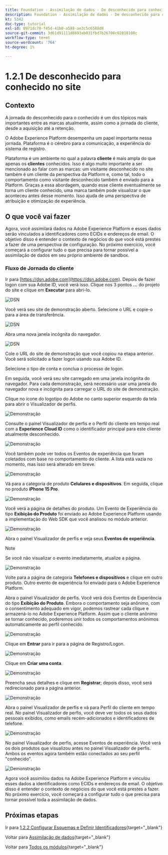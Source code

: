 ```yaml
---
title: Foundation - Assimilação de dados - De desconhecido para conhecido no site
description: Foundation - Assimilação de dados - De desconhecido para conhecido no site
kt: 5342
doc-type: tutorial
exl-id: 0971dc78-f45d-41b0-a588-ae3c5c6588d8
source-git-commit: 3d61d91111d8693ab031fbd7b26706c02818108c
workflow-type: tm+mt
source-wordcount: '764'
ht-degree: 1%

---
```


# 1.2.1 De desconhecido para conhecido no site

## Contexto

A jornada do desconhecido para o conhecido é um dos tópicos mais importantes entre as marcas atualmente, assim como a jornada do cliente, desde a aquisição até a retenção.

O Adobe Experience Platform desempenha um papel importante nessa jornada. Plataforma é o cérebro para a comunicação, a experiência do sistema de registro.

Plataforma é um ambiente no qual a palavra **cliente** é mais ampla do que apenas os **clientes** conhecidos. Isso é algo muito importante a ser mencionado ao falar com as marcas: um visitante desconhecido no site também é um cliente da perspectiva da Platform e, como tal, todo o comportamento como visitante desconhecido também é enviado para a Platform. Graças a essa abordagem, quando esse cliente eventualmente se torna um cliente conhecido, uma marca também pode visualizar o que aconteceu antes desse momento. Isso ajuda de uma perspectiva de atribuição e otimização de experiência.

## O que você vai fazer

Agora, você assimilará dados na Adobe Experience Platform e esses dados serão vinculados a identificadores como ECIDs e endereços de email. O objetivo disso é entender o contexto de negócios do que você está prestes a fazer de uma perspectiva de configuração. No próximo exercício, você começará a configurar tudo o que precisa para tornar possível a assimilação de dados em seu próprio ambiente de sandbox.

### Fluxo de Jornada do cliente

Ir para [https://dsn.adobe.com](https://dsn.adobe.com). Depois de fazer logon com sua Adobe ID, você verá isso. Clique nos 3 pontos **...** do projeto do site e clique em **Executar** para abri-lo.

![DSN](./../../datacollection/dc1.1/images/web8.png)

Você verá seu site de demonstração aberto. Selecione o URL e copie-o para a área de transferência.

![DSN](./../../../getting-started/gettingstarted/images/web3.png)

Abra uma nova janela incógnita do navegador.

![DSN](./../../../getting-started/gettingstarted/images/web4.png)

Cole o URL do site de demonstração que você copiou na etapa anterior. Você será solicitado a fazer logon usando sua Adobe ID.

Selecione o tipo de conta e conclua o processo de logon.

Em seguida, você verá seu site carregado em uma janela incógnita do navegador. Para cada demonstração, será necessário usar uma janela do navegador nova e incógnita para carregar o URL do site de demonstração.

Clique no ícone do logotipo do Adobe no canto superior esquerdo da tela para abrir o Visualizador de perfis.

![Demonstração](./images/pv1.png)

Consulte o painel Visualizador de perfis e o Perfil do cliente em tempo real com a **Experience Cloud ID** como o identificador principal para este cliente atualmente desconhecido.

![Demonstração](./images/pv2.png)

Você também pode ver todos os Eventos de experiência que foram coletados com base no comportamento do cliente. A lista está vazia no momento, mas isso será alterado em breve.

![Demonstração](./images/pv3.png)

Vá para a categoria de produto **Celulares e dispositivos**. Em seguida, clique no produto **iPhone 15 Pro**.

![Demonstração](./images/pv4.png)

Você verá a página de detalhes do produto. Um Evento de Experiência do tipo **Exibição do Produto** foi enviado ao Adobe Experience Platform usando a implementação do Web SDK que você analisou no módulo anterior.

![Demonstração](./images/pv5.png)

Abra o painel Visualizador de perfis e veja seus **Eventos de experiência**.

>[!NOTE]
>
>Se você não visualizar o evento imediatamente, atualize a página.

![Demonstração](./images/pv6.png)

Volte para a página de categoria **Telefones e dispositivos** e clique em outro produto. Outro evento de experiência foi enviado para o Adobe Experience Platform.

Abra o painel Visualizador de perfis. Você verá dois Eventos de Experiência do tipo **Exibição do Produto**. Embora o comportamento seja anônimo, com o consentimento adequado em vigor, podemos rastrear cada clique e armazená-lo no Adobe Experience Platform. Assim que o cliente anônimo se tornar conhecido, poderemos unir todos os comportamentos anônimos automaticamente ao perfil conhecido.

![Demonstração](./images/pv7.png)

Clique em **Entrar** para ir para a página de Registro/Logon.

![Demonstração](./images/pv8.png)

Clique em **Criar uma conta**.

![Demonstração](./images/pv9.png)

Preencha seus detalhes e clique em **Registrar**; depois disso, você será redirecionado para a página anterior.

![Demonstração](./images/pv10.png)

Abra o painel Visualizador de perfis e vá para Perfil do cliente em tempo real. No painel Visualizador de perfis, você deve ver todos os seus dados pessoais exibidos, como emails recém-adicionados e identificadores de telefone.

![Demonstração](./images/pv11.png)

No painel Visualizador de perfis, acesse Eventos de experiência. Você verá os dois produtos que visualizou antes no painel Visualizador de perfis. Ambos os eventos agora também estão conectados ao seu perfil &quot;conhecido&quot;.

![Demonstração](./images/pv12.png)

Agora você assimilou dados na Adobe Experience Platform e vinculou esses dados a identificadores como ECIDs e endereços de email. O objetivo disso é entender o contexto de negócios do que você está prestes a fazer. No próximo exercício, você começará a configurar tudo o que precisa para tornar possível toda a assimilação de dados.

## Próximas etapas

Ir para [1.2.2 Configurar Esquemas e Definir Identificadores](./ex2.md){target="_blank"}

Voltar para [Assimilação de dados](./data-ingestion.md){target="_blank"}

Voltar para [Todos os módulos](./../../../../overview.md){target="_blank"}

